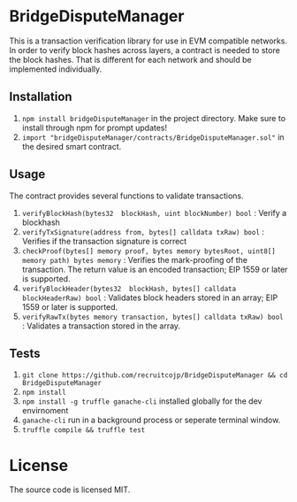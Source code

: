 # BridgeDisputeManager
This is a transaction verification library for use in EVM compatible networks.
In order to verify block hashes across layers, a contract is needed to store the block hashes. That is different for each network and should be implemented individually.

## Installation
1. `npm install bridgeDisputeManager` in the project directory. Make sure to install through npm for prompt updates!
2. `import "bridgeDisputeManager/contracts/BridgeDisputeManager.sol"` in the desired smart contract.

## Usage
The contract provides several functions to validate transactions.

1. `verifyBlockHash(bytes32  blockHash, uint blockNumber) bool` : Verify a blockhash
2. `verifyTxSignature(address from, bytes[] calldata txRaw) bool` : Verifies if the transaction signature is correct
3. `checkProof(bytes[] memory proof, bytes memory bytesRoot, uint8[] memory path) bytes memory` : Verifies the mark-proofing of the transaction. The return value is an encoded transaction; EIP 1559 or later is supported.
4. `verifyBlockHeader(bytes32  blockHash, bytes[] calldata blockHeaderRaw) bool` : Validates block headers stored in an array; EIP 1559 or later is supported.
5. `verifyRawTx(bytes memory transaction, bytes[] calldata txRaw) bool` : Validates a transaction stored in the array.

## Tests
1. `git clone https://github.com/recruitcojp/BridgeDisputeManager && cd BridgeDisputeManager`
2. `npm install`
3. `npm install -g truffle ganache-cli` installed globally for the dev envirnoment
4. `ganache-cli` run in a background process or seperate terminal window.
5. `truffle compile && truffle test`

# License
The source code is licensed MIT.
